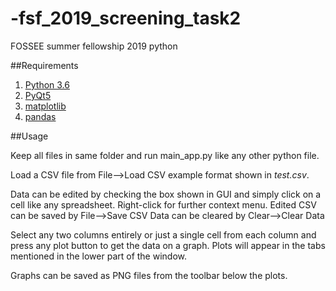 # -fsf_2019_screening_task2
FOSSEE summer fellowship 2019 python

##Requirements

1. [Python 3.6](https://www.python.org/downloads/release/python-360/)
2. [PyQt5](https://pypi.org/project/PyQt5/)
3. [matplotlib](https://pypi.org/project/matplotlib/)
4. [pandas](https://pypi.org/project/pandas/)

##Usage

Keep all files in same folder and run main_app.py like any other python file.

Load a CSV file from File-->Load CSV example format shown in _test.csv_.

Data can be edited by checking the box shown in GUI and simply click on a cell like any spreadsheet.
Right-click for further context menu.
Edited CSV can be saved by File-->Save CSV
Data can be cleared by Clear-->Clear Data

Select any two columns entirely or just a single cell from each column and press any plot button to get the data on a graph.
Plots will appear in the tabs mentioned in the lower part of the window.

Graphs can be saved as PNG files from the toolbar below the plots.
